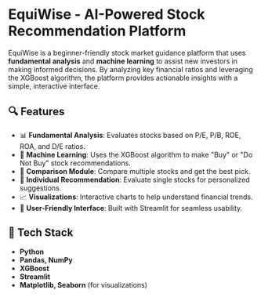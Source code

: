 # EquiWise - AI-Powered Stock Recommendation Platform

EquiWise is a beginner-friendly stock market guidance platform that uses **fundamental analysis** and **machine learning** to assist new investors in making informed decisions. By analyzing key financial ratios and leveraging the XGBoost algorithm, the platform provides actionable insights with a simple, interactive interface.

## 🔍 Features

- 📊 **Fundamental Analysis**: Evaluates stocks based on P/E, P/B, ROE, ROA, and D/E ratios.
- 🤖 **Machine Learning**: Uses the XGBoost algorithm to make "Buy" or "Do Not Buy" stock recommendations.
- 🔄 **Comparison Module**: Compare multiple stocks and get the best pick.
- 👤 **Individual Recommendation**: Evaluate single stocks for personalized suggestions.
- 📈 **Visualizations**: Interactive charts to help understand financial trends.
- 🧭 **User-Friendly Interface**: Built with Streamlit for seamless usability.

## 🚀 Tech Stack

- **Python**
- **Pandas, NumPy**
- **XGBoost**
- **Streamlit**
- **Matplotlib, Seaborn** (for visualizations)



